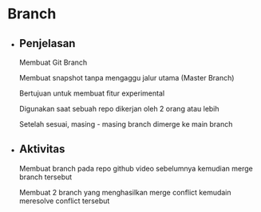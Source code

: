 # **Branch**

- ## Penjelasan
    Membuat Git Branch
    
    Membuat snapshot tanpa mengaggu jalur utama (Master Branch)

    Bertujuan untuk membuat fitur experimental

    Digunakan saat sebuah repo dikerjan oleh 2 orang atau lebih

    Setelah sesuai, masing - masing branch dimerge ke main branch

- ## Aktivitas
    Membuat branch pada repo github video sebelumnya kemudian merge branch tersebut

    Membuat 2 branch yang menghasilkan merge conflict kemudain meresolve conflict tersebut